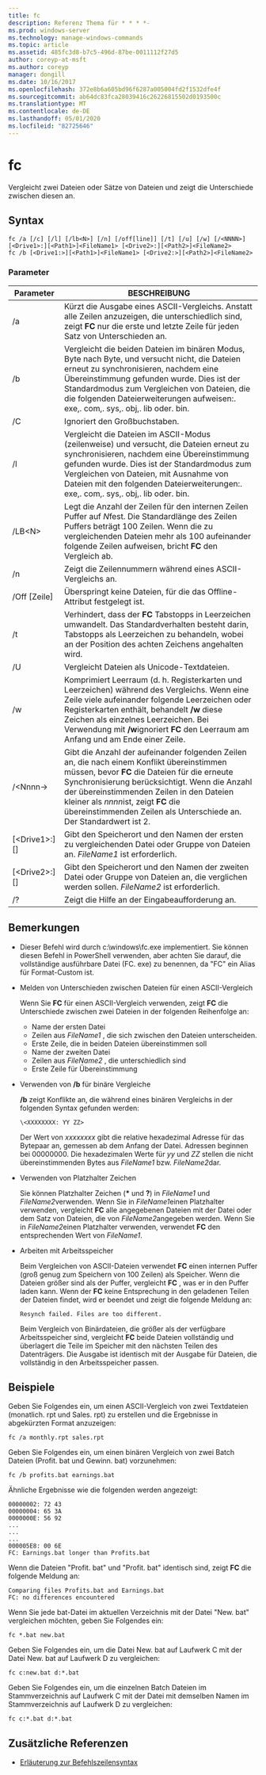 ```yaml
---
title: fc
description: Referenz Thema für * * * *-
ms.prod: windows-server
ms.technology: manage-windows-commands
ms.topic: article
ms.assetid: 485fc3d8-b7c5-496d-87be-0011112f27d5
author: coreyp-at-msft
ms.author: coreyp
manager: dongill
ms.date: 10/16/2017
ms.openlocfilehash: 372e8b6a605bd96f6287a005004fd2f1532dfe4f
ms.sourcegitcommit: ab64dc83fca28039416c26226815502d0193500c
ms.translationtype: MT
ms.contentlocale: de-DE
ms.lasthandoff: 05/01/2020
ms.locfileid: "82725646"
---
```

# <a name="fc"></a>fc



Vergleicht zwei Dateien oder Sätze von Dateien und zeigt die Unterschiede zwischen diesen an.



## <a name="syntax"></a>Syntax

```
fc /a [/c] [/l] [/lb<N>] [/n] [/off[line]] [/t] [/u] [/w] [/<NNNN>] [<Drive1>:][<Path1>]<FileName1> [<Drive2>:][<Path2>]<FileName2>
fc /b [<Drive1:>][<Path1>]<FileName1> [<Drive2:>][<Path2>]<FileName2>
```

### <a name="parameters"></a>Parameter

|            Parameter             |                                                                                                                                     BESCHREIBUNG                                                                                                                                      |
|----------------------------------|--------------------------------------------------------------------------------------------------------------------------------------------------------------------------------------------------------------------------------------------------------------------------------------|
|                /a                |                                                 Kürzt die Ausgabe eines ASCII-Vergleichs. Anstatt alle Zeilen anzuzeigen, die unterschiedlich sind, zeigt **FC** nur die erste und letzte Zeile für jeden Satz von Unterschieden an.                                                  |
|                /b                |             Vergleicht die beiden Dateien im binären Modus, Byte nach Byte, und versucht nicht, die Dateien erneut zu synchronisieren, nachdem eine Übereinstimmung gefunden wurde. Dies ist der Standardmodus zum Vergleichen von Dateien, die die folgenden Dateierweiterungen aufweisen:. exe,. com,. sys,. obj,. lib oder. bin.              |
|                /C                |                                                                                                                               Ignoriert den Großbuchstaben.                                                                                                                               |
|                /l                |               Vergleicht die Dateien im ASCII-Modus (zeilenweise) und versucht, die Dateien erneut zu synchronisieren, nachdem eine Übereinstimmung gefunden wurde. Dies ist der Standardmodus zum Vergleichen von Dateien, mit Ausnahme von Dateien mit den folgenden Dateierweiterungen:. exe,. com,. sys,. obj,. lib oder. bin.                |
|             /LB\<N>              |                         Legt die Anzahl der Zeilen für den internen Zeilen Puffer auf *N*fest. Die Standardlänge des Zeilen Puffers beträgt 100 Zeilen. Wenn die zu vergleichenden Dateien mehr als 100 aufeinander folgende Zeilen aufweisen, bricht **FC** den Vergleich ab.                         |
|                /n                |                                                                                                                Zeigt die Zeilennummern während eines ASCII-Vergleichs an.                                                                                                                 |
|            /Off [Zeile]            |                                                                                                               Überspringt keine Dateien, für die das Offline-Attribut festgelegt ist.                                                                                                               |
|                /t                |                                                                    Verhindert, dass der **FC** Tabstopps in Leerzeichen umwandelt. Das Standardverhalten besteht darin, Tabstopps als Leerzeichen zu behandeln, wobei an der Position des achten Zeichens angehalten wird.                                                                    |
|                /U                |                                                                                                                        Vergleicht Dateien als Unicode-Textdateien.                                                                                                                         |
|                /w                |         Komprimiert Leerraum (d. h. Registerkarten und Leerzeichen) während des Vergleichs. Wenn eine Zeile viele aufeinander folgende Leerzeichen oder Registerkarten enthält, behandelt **/w** diese Zeichen als einzelnes Leerzeichen. Bei Verwendung mit **/w**ignoriert **FC** den Leerraum am Anfang und am Ende einer Zeile.         |
|             /\<Nnnn->             | Gibt die Anzahl der aufeinander folgenden Zeilen an, die nach einem Konflikt übereinstimmen müssen, bevor **FC** die Dateien für die erneute Synchronisierung berücksichtigt. Wenn die Anzahl der übereinstimmenden Zeilen in den Dateien kleiner als *nnnn*ist, zeigt **FC** die übereinstimmenden Zeilen als Unterschiede an. Der Standardwert ist 2. |
| [\<Drive1>:] [<Path1>]<FileName1> |                                                                                        Gibt den Speicherort und den Namen der ersten zu vergleichenden Datei oder Gruppe von Dateien an. *FileName1* ist erforderlich.                                                                                        |
| [\<Drive2>:] [<Path2>]<FileName2> |                                                                                       Gibt den Speicherort und den Namen der zweiten Datei oder Gruppe von Dateien an, die verglichen werden sollen. *FileName2* ist erforderlich.                                                                                        |
|                /?                |                                                                                                                         Zeigt die Hilfe an der Eingabeaufforderung an.                                                                                                                         |

## <a name="remarks"></a>Bemerkungen

-   Dieser Befehl wird durch c:\windows\fc.exe implementiert. Sie können diesen Befehl in PowerShell verwenden, aber achten Sie darauf, die vollständige ausführbare Datei (FC. exe) zu benennen, da "FC" ein Alias für Format-Custom ist.

-   Melden von Unterschieden zwischen Dateien für einen ASCII-Vergleich

    Wenn Sie **FC** für einen ASCII-Vergleich verwenden, zeigt **FC** die Unterschiede zwischen zwei Dateien in der folgenden Reihenfolge an:  
    -   Name der ersten Datei
    -   Zeilen aus *FileName1* , die sich zwischen den Dateien unterscheiden.
    -   Erste Zeile, die in beiden Dateien übereinstimmen soll
    -   Name der zweiten Datei
    -   Zeilen aus *FileName2* , die unterschiedlich sind
    -   Erste Zeile für Übereinstimmung
-   Verwenden von **/b** für binäre Vergleiche

    **/b** zeigt Konflikte an, die während eines binären Vergleichs in der folgenden Syntax gefunden werden:

    `\<XXXXXXXX: YY ZZ>`

    Der Wert von *xxxxxxxx* gibt die relative hexadezimal Adresse für das Bytepaar an, gemessen ab dem Anfang der Datei. Adressen beginnen bei 00000000. Die hexadezimalen Werte für *yy* und *ZZ* stellen die nicht übereinstimmenden Bytes aus *FileName1* bzw. *FileName2*dar.
-   Verwenden von Platzhalter Zeichen

    Sie können Platzhalter Zeichen (**&#42;** und **?**) in *FileName1* und *FileName2*verwenden. Wenn Sie in *FileName1*einen Platzhalter verwenden, vergleicht **FC** alle angegebenen Dateien mit der Datei oder dem Satz von Dateien, die von *FileName2*angegeben werden. Wenn Sie in *FileName2*einen Platzhalter verwenden, verwendet **FC** den entsprechenden Wert von *FileName1*.
-   Arbeiten mit Arbeitsspeicher

    Beim Vergleichen von ASCII-Dateien verwendet **FC** einen internen Puffer (groß genug zum Speichern von 100 Zeilen) als Speicher. Wenn die Dateien größer sind als der Puffer, vergleicht **FC** , was er in den Puffer laden kann. Wenn der **FC** keine Entsprechung in den geladenen Teilen der Dateien findet, wird er beendet und zeigt die folgende Meldung an:

    `Resynch failed. Files are too different.`

    Beim Vergleich von Binärdateien, die größer als der verfügbare Arbeitsspeicher sind, vergleicht **FC** beide Dateien vollständig und überlagert die Teile im Speicher mit den nächsten Teilen des Datenträgers. Die Ausgabe ist identisch mit der Ausgabe für Dateien, die vollständig in den Arbeitsspeicher passen.

## <a name="examples"></a>Beispiele

Geben Sie Folgendes ein, um einen ASCII-Vergleich von zwei Textdateien (monatlich. rpt und Sales. rpt) zu erstellen und die Ergebnisse in abgekürzten Format anzuzeigen:
```
fc /a monthly.rpt sales.rpt 
```
Geben Sie Folgendes ein, um einen binären Vergleich von zwei Batch Dateien (Profit. bat und Gewinn. bat) vorzunehmen:
```
fc /b profits.bat earnings.bat
```
Ähnliche Ergebnisse wie die folgenden werden angezeigt:
```
00000002: 72 43
00000004: 65 3A
0000000E: 56 92
...
...
...
000005E8: 00 6E
FC: Earnings.bat longer than Profits.bat
```
Wenn die Dateien "Profit. bat" und "Profit. bat" identisch sind, zeigt **FC** die folgende Meldung an:
```
Comparing files Profits.bat and Earnings.bat
FC: no differences encountered
```
Wenn Sie jede bat-Datei im aktuellen Verzeichnis mit der Datei "New. bat" vergleichen möchten, geben Sie Folgendes ein:
```
fc *.bat new.bat
```
Geben Sie Folgendes ein, um die Datei New. bat auf Laufwerk C mit der Datei New. bat auf Laufwerk D zu vergleichen:
```
fc c:new.bat d:*.bat
```
Geben Sie Folgendes ein, um die einzelnen Batch Dateien im Stammverzeichnis auf Laufwerk C mit der Datei mit demselben Namen im Stammverzeichnis auf Laufwerk D zu vergleichen:
```
fc c:*.bat d:*.bat
```

## <a name="additional-references"></a>Zusätzliche Referenzen

- [Erläuterung zur Befehlszeilensyntax](command-line-syntax-key.md)
